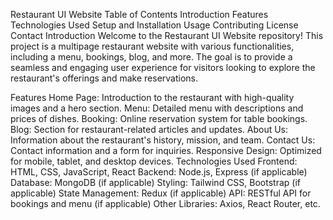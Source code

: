 Restaurant UI Website
Table of Contents
Introduction
Features
Technologies Used
Setup and Installation
Usage
Contributing
License
Contact
Introduction
Welcome to the Restaurant UI Website repository! This project is a multipage restaurant website with various functionalities, including a menu, bookings, blog, and more. The goal is to provide a seamless and engaging user experience for visitors looking to explore the restaurant's offerings and make reservations.

Features
Home Page: Introduction to the restaurant with high-quality images and a hero section.
Menu: Detailed menu with descriptions and prices of dishes.
Booking: Online reservation system for table bookings.
Blog: Section for restaurant-related articles and updates.
About Us: Information about the restaurant's history, mission, and team.
Contact Us: Contact information and a form for inquiries.
Responsive Design: Optimized for mobile, tablet, and desktop devices.
Technologies Used
Frontend: HTML, CSS, JavaScript, React
Backend: Node.js, Express (if applicable)
Database: MongoDB (if applicable)
Styling: Tailwind CSS, Bootstrap (if applicable)
State Management: Redux (if applicable)
API: RESTful API for bookings and menu (if applicable)
Other Libraries: Axios, React Router, etc.
